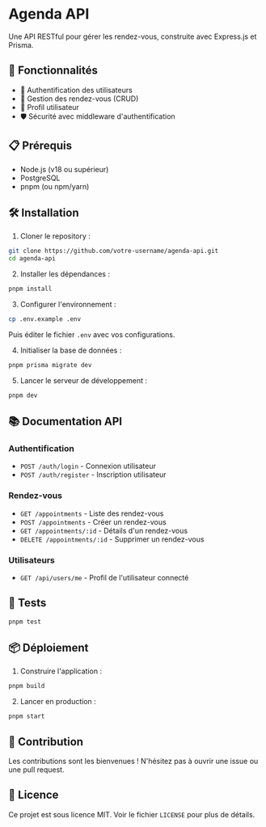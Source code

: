# Agenda API

Une API RESTful pour gérer les rendez-vous, construite avec Express.js et Prisma.

## 🚀 Fonctionnalités

- 🔐 Authentification des utilisateurs
- 📅 Gestion des rendez-vous (CRUD)
- 👤 Profil utilisateur
- 🛡️ Sécurité avec middleware d'authentification

## 📋 Prérequis

- Node.js (v18 ou supérieur)
- PostgreSQL
- pnpm (ou npm/yarn)

## 🛠️ Installation

1. Cloner le repository :

```bash
git clone https://github.com/votre-username/agenda-api.git
cd agenda-api
```

2. Installer les dépendances :

```bash
pnpm install
```

3. Configurer l'environnement :

```bash
cp .env.example .env
```

Puis éditer le fichier `.env` avec vos configurations.

4. Initialiser la base de données :

```bash
pnpm prisma migrate dev
```

5. Lancer le serveur de développement :

```bash
pnpm dev
```

## 📚 Documentation API

### Authentification

- `POST /auth/login` - Connexion utilisateur
- `POST /auth/register` - Inscription utilisateur

### Rendez-vous

- `GET /appointments` - Liste des rendez-vous
- `POST /appointments` - Créer un rendez-vous
- `GET /appointments/:id` - Détails d'un rendez-vous
- `DELETE /appointments/:id` - Supprimer un rendez-vous

### Utilisateurs

- `GET /api/users/me` - Profil de l'utilisateur connecté

## 🧪 Tests

```bash
pnpm test
```

## 📦 Déploiement

1. Construire l'application :

```bash
pnpm build
```

2. Lancer en production :

```bash
pnpm start
```

## 🤝 Contribution

Les contributions sont les bienvenues ! N'hésitez pas à ouvrir une issue ou une pull request.

## 📄 Licence

Ce projet est sous licence MIT. Voir le fichier `LICENSE` pour plus de détails.

